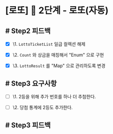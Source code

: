# [로또] 🚀 2단계 - 로또(자동)


## # Step2 피드백

- [x] \1. `LottoTicketList` 일급 컬렉션 해제
- [x] \2. `Count` 와 상금을 매칭해서 "Enum" 으로 구현
- [x] \3. `LottoResult` 를 "Map" 으로 관리하도록 변경


## # Step3 요구사항

- [ ] \1. 2등을 위해 추가 번호를 하나 더 추첨한다.
- [ ] \2. 당첨 통계에 2등도 추가한다.


## # Step3 피드백

